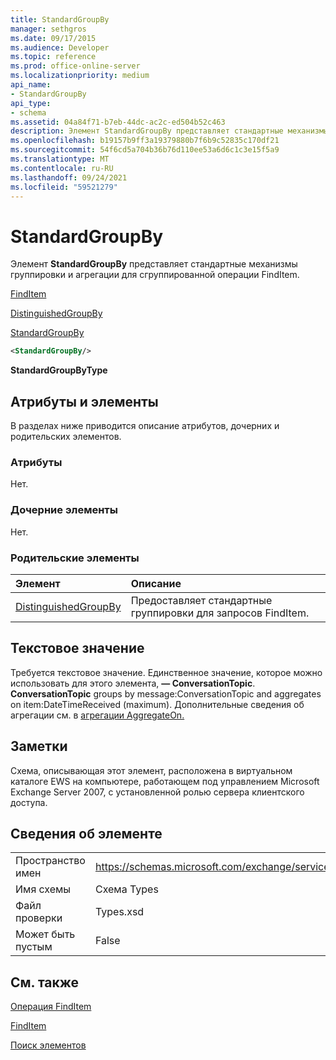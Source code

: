 ```yaml
---
title: StandardGroupBy
manager: sethgros
ms.date: 09/17/2015
ms.audience: Developer
ms.topic: reference
ms.prod: office-online-server
ms.localizationpriority: medium
api_name:
- StandardGroupBy
api_type:
- schema
ms.assetid: 04a84f71-b7eb-44dc-ac2c-ed504b52c463
description: Элемент StandardGroupBy представляет стандартные механизмы группировки и агрегации для сгруппированной операции FindItem.
ms.openlocfilehash: b19157b9ff3a19379880b7f6b9c52835c170df21
ms.sourcegitcommit: 54f6cd5a704b36b76d110ee53a6d6c1c3e15f5a9
ms.translationtype: MT
ms.contentlocale: ru-RU
ms.lasthandoff: 09/24/2021
ms.locfileid: "59521279"
---
```

# <a name="standardgroupby"></a>StandardGroupBy

Элемент **StandardGroupBy** представляет стандартные механизмы группировки и агрегации для сгруппированной операции FindItem. 
  
[FindItem](finditem.md)
  
[DistinguishedGroupBy](distinguishedgroupby.md)
  
[StandardGroupBy](standardgroupby.md)
  
```xml
<StandardGroupBy/>
```

 **StandardGroupByType**
## <a name="attributes-and-elements"></a>Атрибуты и элементы

В разделах ниже приводится описание атрибутов, дочерних и родительских элементов.
  
### <a name="attributes"></a>Атрибуты

Нет.
  
### <a name="child-elements"></a>Дочерние элементы

Нет.
  
### <a name="parent-elements"></a>Родительские элементы

|**Элемент**|**Описание**|
|:-----|:-----|
|[DistinguishedGroupBy](distinguishedgroupby.md) <br/> |Предоставляет стандартные группировки для запросов FindItem.  <br/> |
   
## <a name="text-value"></a>Текстовое значение

Требуется текстовое значение. Единственное значение, которое можно использовать для этого элемента, **— ConversationTopic**. **ConversationTopic** groups by message:ConversationTopic and aggregates on item:DateTimeReceived (maximum). Дополнительные сведения об агрегации см. в [агрегации AggregateOn.](aggregateon.md)
  
## <a name="remarks"></a>Заметки

Схема, описывающая этот элемент, расположена в виртуальном каталоге EWS на компьютере, работающем под управлением Microsoft Exchange Server 2007, с установленной ролью сервера клиентского доступа.
  
## <a name="element-information"></a>Сведения об элементе

|||
|:-----|:-----|
|Пространство имен  <br/> |https://schemas.microsoft.com/exchange/services/2006/types  <br/> |
|Имя схемы  <br/> |Схема Types  <br/> |
|Файл проверки  <br/> |Types.xsd  <br/> |
|Может быть пустым  <br/> |False  <br/> |
   
## <a name="see-also"></a>См. также



[Операция FindItem](finditem-operation.md)
  
[FindItem](finditem.md)


[Поиск элементов](https://msdn.microsoft.com/library/63af1f9c-464b-4fca-9ae3-3d60f24ca93c%28Office.15%29.aspx)

